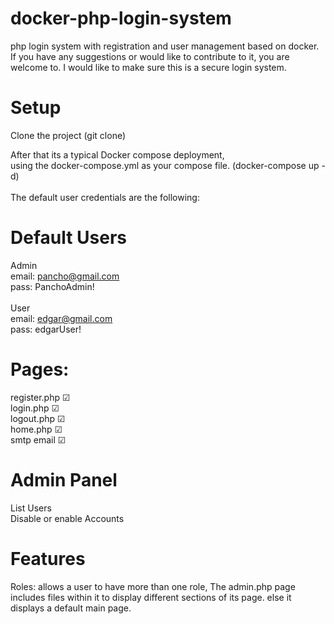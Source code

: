 # docker-php-login-system
php login system with registration and user management based on docker. If you have any suggestions or would like to contribute to it, you are welcome to.  I would like to make sure this is a secure login system. 
# Setup
Clone the project (git clone)<br/>

After that its a typical Docker compose deployment,<br/>
using the docker-compose.yml as your compose file. (docker-compose up -d)<br/> 
<br/>
The default user credentials are the following: 
<br/>
# Default Users
Admin<br/>
email: pancho@gmail.com<br/>
pass: PanchoAdmin!<br/>
<br/>
User<br/>
email: edgar@gmail.com<br/>
pass: edgarUser!<br/>

# Pages:<br/>
register.php &#9745;<br/>
login.php &#9745;<br/>
logout.php &#9745;<br/>
home.php &#9745;<br/>
smtp email &#9745;<br/>


# Admin Panel
List Users<br/>
Disable or enable Accounts<br/>


# Features
Roles: allows a user to have more than one role, 
The admin.php page includes files within it to display different sections of its page.
else it displays a default main page. 
